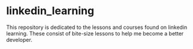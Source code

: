 # linkedin_learning
This repository is dedicated to the lessons and courses found on linkedin learning. These consist of bite-size lessons to help me become a better developer.
